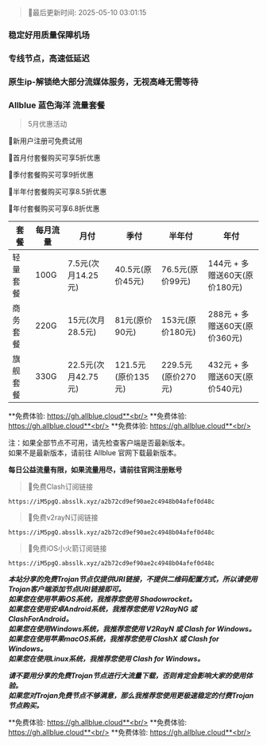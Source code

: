 >🚀最后更新时间: 2025-05-10 03:01:15

### 稳定好用质量保障机场
### 专线节点，高速低延迟
### 原生ip-解锁绝大部分流媒体服务，无视高峰无需等待

### Allblue 蓝色海洋 流量套餐

> 5月优惠活动

🚀新用户注册可免费试用

🚀首月付套餐购买可享5折优惠  

🚀季付套餐购买可享9折优惠  

🚀半年付套餐购买可享8.5折优惠  

🚀年付套餐购买可享6.8折优惠


| 套餐 | 每月流量 | 月付 | 季付 | 半年付 | 年付 |
| ------------- | ------------- | ------------- | ------------- | ------------- | ------------- |
| 轻量套餐 | 100G | 7.5元(次月14.25元) | 40.5元(原价45元) | 76.5元(原价99元) |  144元 + 多赠送60天(原价180元) |
| 商务套餐 | 220G | 15元(次月28.5元) | 81元(原价90元) | 153元(原价180元) |  288元 + 多赠送60天(原价360元) |
| 旗舰套餐 | 330G | 22.5元(次月42.75元) | 121.5元(原价135元) | 229.5元(原价270元) |  432元 + 多赠送60天(原价540元) |


**免费体验: https://gh.allblue.cloud**<br/>
**免费体验: https://gh.allblue.cloud**<br/>
**免费体验: https://gh.allblue.cloud**<br/>

注：如果全部节点不可用，请先检查客户端是否最新版本。<br/>
如果不是最新版本，请前往 Allblue 官网下载最新版本。


**每日公益流量有限，如果流量用尽，请前往官网注册账号**
      

>🚀免费Clash订阅链接

```
https://iM5pgQ.absslk.xyz/a2b72cd9ef90ae2c4948b04afef0d48c
```

>🚀免费v2rayN订阅链接

```
https://iM5pgQ.absslk.xyz/a2b72cd9ef90ae2c4948b04afef0d48c
```

>🚀免费iOS小火箭订阅链接

```
https://iM5pgQ.absslk.xyz/a2b72cd9ef90ae2c4948b04afef0d48c
```

***本站分享的免费Trojan节点仅提供URI链接，不提供二维码配置方式，所以请使用Trojan客户端添加节点URI链接即可。***<br/>
***如果您在使用苹果iOS系统，我推荐您使用 Shadowrocket。***<br/>
***如果您在使用安卓Android系统，我推荐您使用 V2RayNG 或 ClashForAndroid。***<br/>
***如果您在使用Windows系统，我推荐您使用 V2RayN 或 Clash  for Windows。***<br/>
***如果您在使用苹果macOS系统，我推荐您使用 ClashX 或 Clash  for Windows。***<br/>
***如果您在使用Linux系统，我推荐您使用 Clash for Windows。***<br/>

***请不要用分享的免费Trojan节点进行大流量下载，否则肯定会影响大家的使用体验。***<br/>
***如果您对Trojan免费节点不够满意，那么我推荐您使用更极速稳定的付费Trojan节点购买。***<br/>

**免费体验: https://gh.allblue.cloud**<br/>
**免费体验: https://gh.allblue.cloud**<br/>
**免费体验: https://gh.allblue.cloud**<br/>
